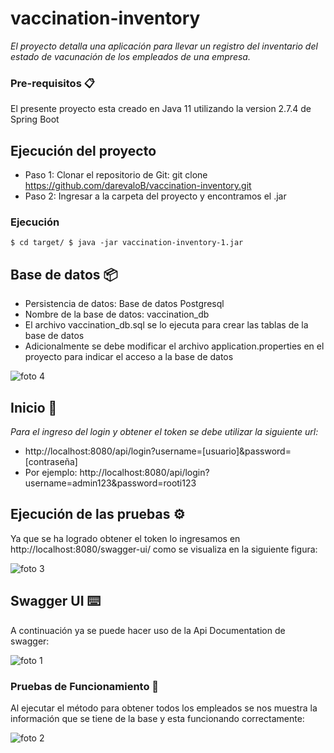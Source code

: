 # vaccination-inventory
_El proyecto detalla una aplicación para llevar un registro del inventario del estado de vacunación de los empleados de una empresa._

### Pre-requisitos 📋
El presente proyecto esta creado en Java 11 utilizando la version 2.7.4 de Spring Boot

## Ejecución del proyecto
* Paso 1: Clonar el repositorio de Git: git clone https://github.com/darevaloB/vaccination-inventory.git
* Paso 2: Ingresar a la carpeta del proyecto y encontramos el .jar

### Ejecución
```
$ cd target/ $ java -jar vaccination-inventory-1.jar
```
## Base de datos 📦
* Persistencia de datos: Base de datos Postgresql
* Nombre de la base de datos: vaccination_db
* El archivo vaccination_db.sql se lo ejecuta para crear las tablas de la base de datos
* Adicionalmente se debe modificar el archivo application.properties en el proyecto para indicar el acceso a la base de datos

![foto 4](https://user-images.githubusercontent.com/43796299/205544805-ba830658-31b1-4c9a-aac3-16642d21b42a.PNG)


## Inicio 🚀
_Para el ingreso del login y obtener el token se debe utilizar la siguiente url:_

* http://localhost:8080/api/login?username=[usuario]&password=[contraseña]
* Por ejemplo: http://localhost:8080/api/login?username=admin123&password=rooti123

## Ejecución de las pruebas ⚙️
Ya que se ha logrado obtener el token lo ingresamos en http://localhost:8080/swagger-ui/ como se visualiza en la siguiente figura:

![foto 3](https://user-images.githubusercontent.com/43796299/205544050-49e05589-8f5b-4e4a-b502-b4ff8dc6ac8c.PNG)


## Swagger UI ⌨️
A continuación ya se puede hacer uso de la Api Documentation de swagger:

![foto 1](https://user-images.githubusercontent.com/43796299/205543832-2557ee93-0030-4ccf-a356-c5f7c33ad53f.PNG)


### Pruebas de Funcionamiento  📄
Al ejecutar el método para obtener todos los empleados se nos muestra la información que se tiene de la base y esta funcionando correctamente:

![foto 2](https://user-images.githubusercontent.com/43796299/205543779-89eef2f4-00db-42b0-a29e-7195c448a6d7.PNG)



